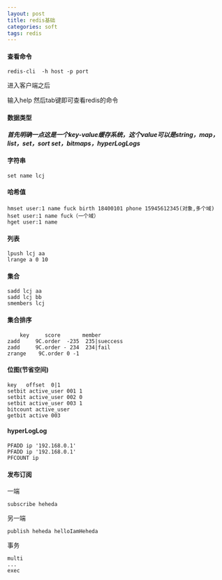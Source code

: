 ```yaml
---
layout: post
title: redis基础
categories: soft
tags: redis
---
```


#### 查看命令

    redis-cli  -h host -p port

进入客户端之后

输入help 然后tab键即可查看redis的命令

#### 数据类型

***首先明确一点这是一个key-value缓存系统，这个value可以是string，map，list，set，sort set，bitmaps，hyperLogLogs***

#### 字符串

    set name lcj

#### 哈希值

    hmset user:1 name fuck birth 18400101 phone 15945612345(对象,多个域)
    hset user:1 name fuck（一个域）
    hget user:1 name

#### 列表

    lpush lcj aa
    lrange a 0 10

#### 集合

    sadd lcj aa
    sadd lcj bb
    smembers lcj

#### 集合排序

        key     score       member
    zadd     9C.order  -235  235|sueccess
    zadd     9C.order - 234  234|fail
    zrange    9C.order 0 -1

#### 位图(节省空间)

    key   offset  0|1
    setbit active_user 001 1
    setbit active_user 002 0
    setbit active_user 003 1
    bitcount active_user
    getbit active 003

#### hyperLogLog

    PFADD ip '192.168.0.1'
    PFADD ip '192.168.0.1'
    PFCOUNT ip

#### 发布订阅
一端

    subscribe heheda

另一端

    publish heheda helloIamHeheda

事务

    multi
    ...
    exec
